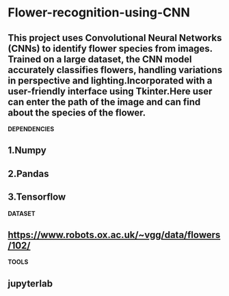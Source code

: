 # Flower-recognition-using-CNN
## This project uses Convolutional Neural Networks (CNNs) to identify flower species from images. Trained on a large dataset, the CNN model accurately classifies flowers, handling variations in perspective and lighting.Incorporated with a user-friendly interface using Tkinter.Here user can enter the path of the image and can find about the species of the flower.

**DEPENDENCIES**
## 1.Numpy
## 2.Pandas
## 3.Tensorflow

**DATASET**
## https://www.robots.ox.ac.uk/~vgg/data/flowers/102/

**TOOLS**
## jupyterlab
